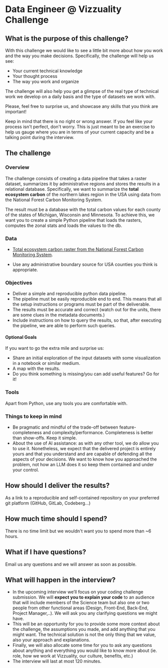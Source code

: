 # Data Engineer @ Vizzuality Challenge

## What is the purpose of this challenge?
With this challenge we would like to see a little bit more about how you work and the way you make decisions. Specifically, the challenge will help us see:

* Your current technical knowledge
* Your thought process
* The way you work and organize 

The challenge will also help you get a glimpse of the real type of technical work we develop on a daily basis and the type of datasets we work with.

Please, feel free to surprise us, and showcase any skills that you think are important!

Keep in mind that there is no right or wrong answer. If you feel like your process isn't perfect, don't worry. This is just
meant to be an exercise to help us gauge where you are in terms of your current capacity and be a talking point during the interview.

## The challenge

### Overview

The challenge consists of creating a data pipeline that takes a raster dataset, summarizes it by administrative regions and stores the results in a relational database. Specifically, we want to summarize the **total ecosystem carbon** of the northern lakes region in the USA using data from the National Forest Carbon Monitoring System.

The result must be a database with the total carbon values for each county of the states of Michigan, Wisconsin and Minnesota. To achieve this, we want you to create a simple Python pipeline that loads the rasters, computes the zonal stats and loads the values to the db.

### Data

- [Total ecosystem carbon raster from the National Forest Carbon Monitoring System](https://usfs-public.box.com/shared/static/v861gwms9fq68sitl0r3vs2v3moxeu9x.zip).

- Use any administrative boundary source for USA counties you think is appropriate.

### Objectives

- Deliver a simple and reproducible python data pipeline.
- The pipeline must be easily reproducible end to end. This means that all the setup instructions or programs must be part of the deliverable.
- The results must be accurate and correct (watch out for the units, there are some clues in the metadata documents.)
- Include instructions on how to query the results, so that, after executing the pipeline, we are able to perform such queries.

#### Optional Goals

If you want to go the extra mile and surprise us:

- Share an initial exploration of the input datasets with some visualization in a notebook or similar medium.
- A map with the results.
- Do you think something is missing/you can add useful features? Go for it!

### Tools
Apart from Python, use any tools you are comfortable with.

### Things to keep in mind

- Be pragmatic and mindful of the trade-off between feature-completeness and complexity/performance. Completeness is better than show-offs. Keep it simple.
- About the use of AI assistance: as with any other tool, we do allow you to use it. Nonetheless, we expect that the delivered project is entirely yours and that you understand
and are capable of defending all the aspects of your decisions. We want to know how you approached the problem, not how an LLM does it so keep them contained and under your control.

## How should I deliver the results?
As a link to a reproducible and self-contained repository on your preferred git platform (GitHub, GitLab, Codeberg...)

## How much time should I spend?
There is no time limit but we wouldn't want you to spend more than ~6 hours.

## What if I have questions?
Email us any questions and we will answer as soon as possible.

## What will happen in the interview?
* In the upcoming interview we’ll focus on your coding challenge submission. We will **expect you to explain your code** to an audience that will include members of the Science team but also one or two people from other functional areas (Design, Front-End, Back-End, Project Manager,..). We will ask you any clarifying questions we might have.
* This will be an opportunity for you to provide some more context about the challenge, the assumptions you made, and add anything that you might want. The technical solution is not the only thing that we value, also your approach and explanations.
* Finally, we will also allocate some time for you to ask any questions about anything and everything you would like to know more about (ie. role, how we work at Vizzuality, our culture, benefits, etc.)
* The interview will last at most 120 minutes.
